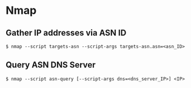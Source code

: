# Nmap

## Gather IP addresses via ASN ID

`$ nmap --script targets-asn --script-args targets-asn.asn=<asn_ID>`

## Query ASN DNS Server

`$ nmap --script asn-query [--script-args dns=<dns_server_IP>] <IP>`
